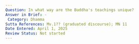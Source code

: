 ```yaml
---
Question: In what way are the Buddha's teachings unique?
Answer in Brief: -
 Category: Dhamma
Sutta References: Mv.1?? (graduated discourse); MN 11
Date Entered: April 1, 2025
Review Status: Not started
---
```

